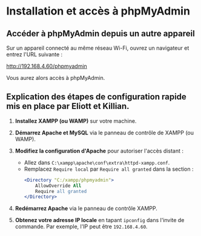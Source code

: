 # Installation et accès à phpMyAdmin

## Accéder à phpMyAdmin depuis un autre appareil

Sur un appareil connecté au même réseau Wi-Fi, ouvrez un navigateur et entrez l'URL suivante :

http://192.168.4.60/phpmyadmin

Vous aurez alors accès à phpMyAdmin.

## Explication des étapes de configuration rapide mis en place par Eliott et Killian.

1. **Installez XAMPP (ou WAMP)** sur votre machine.
2. **Démarrez Apache et MySQL** via le panneau de contrôle de XAMPP (ou WAMP).
3. **Modifiez la configuration d'Apache** pour autoriser l'accès distant :
   - Allez dans `C:\xampp\apache\conf\extra\httpd-xampp.conf`.
   - Remplacez `Require local` par `Require all granted` dans la section :
     ```apache
     <Directory "C:/xampp/phpmyadmin">
         AllowOverride All
         Require all granted
     </Directory>
     ```
4. **Redémarrez Apache** via le panneau de contrôle XAMPP.

5. **Obtenez votre adresse IP locale** en tapant `ipconfig` dans l'invite de commande. Par exemple, l'IP peut être `192.168.4.60`.


